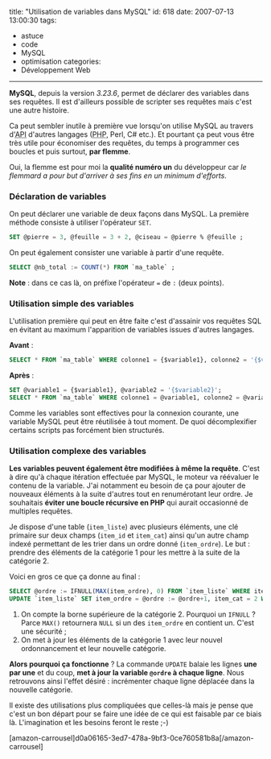 title: "Utilisation de variables dans MySQL"
id: 618
date: 2007-07-13 13:00:30
tags:
- astuce
- code
- MySQL
- optimisation
categories:
- Développement Web
---

**MySQL**, depuis la version _3.23.6_, permet de déclarer des variables dans ses requêtes. Il est d'ailleurs possible de scripter ses requêtes mais c'est une autre histoire.

Ca peut sembler inutile à première vue lorsqu'on utilise MySQL au travers d'<acronym title="Application Programming Interface">API</acronym> d'autres langages (<acronym title="PHP : Hypertext Processor">PHP</acronym>, Perl, C# etc.). Et pourtant ça peut vous être très utile pour économiser des requêtes, du temps à programmer ces boucles et puis surtout, **par flemme**.

Oui, la flemme est pour moi la **qualité numéro un** du développeur car _le flemmard a pour but d'arriver à ses fins en un minimum d'efforts_.

<!--more-->

### Déclaration de variables

On peut déclarer une variable de deux façons dans MySQL.
La première méthode consiste à utiliser l'opérateur `SET`.

```sql
SET @pierre = 3, @feuille = 3 + 2, @ciseau = @pierre % @feuille ;
```

On peut également consister une variable à partir d'une requête.

```sql
SELECT @nb_total := COUNT(*) FROM `ma_table` ;
```

**Note** : dans ce cas là, on préfixe l'opérateur `=` de `:` (deux points).

### Utilisation simple des variables

L'utilisation première qui peut en être faite c'est d'assainir vos requêtes SQL en évitant au maximum l'apparition de variables issues d'autres langages.

**Avant** :

```sql
SELECT * FROM `ma_table` WHERE colonne1 = {$variable1}, colonne2 = '{$variable2}' LIMIT 1;
```

**Après** :

```sql
SET @variable1 = {$variable1}, @variable2 = '{$variable2}';
SELECT * FROM `ma_table` WHERE colonne1 = @variable1, colonne2 = @variable2 LIMIT 1;
```

Comme les variables sont effectives pour la connexion courante, une variable MySQL peut être réutilisée à tout moment. De quoi décomplexifier certains scripts pas forcément bien structurés.

### Utilisation complexe des variables

**Les variables peuvent également être modifiées à même la requête**. C'est à dire qu'à chaque itération effectuée par MySQL, le moteur va réévaluer le contenu de la variable. J'ai notamment eu besoin de ça pour ajouter de nouveaux éléments à la suite d'autres tout en renumérotant leur ordre. Je souhaitais **éviter une boucle récursive en PHP** qui aurait occasionné de multiples requêtes.

Je dispose d'une table (`item_liste`) avec plusieurs éléments, une clé primaire sur deux champs (`item_id` et `item_cat`) ainsi qu'un autre champ indexé permettant de les trier dans un ordre donné (`item_ordre`). Le but : prendre des éléments de la catégorie 1 pour les mettre à la suite de la catégorie 2.

Voici en gros ce que ça donne au final :
```sql
SELECT @ordre := IFNULL(MAX(item_ordre), 0) FROM `item_liste` WHERE item_cat = 2 ;
UPDATE `item_liste` SET item_ordre = @ordre := @ordre+1, item_cat = 2 WHERE item_cat = 1 ;
```

1.  On compte la borne supérieure de la catégorie 2\. Pourquoi un `IFNULL` ? Parce `MAX()` retournera `NULL` si un des `item_ordre` en contient un. C'est une sécurité ;
2.  On met à jour les éléments de la catégorie 1 avec leur nouvel ordonnancement et leur nouvelle catégorie.

**Alors pourquoi ça fonctionne** ? La commande `UPDATE` balaie les lignes **une par une** et du coup, **met à jour la variable `@ordre` à chaque ligne**. Nous retrouvons ainsi l'effet désiré : incrémenter chaque ligne déplacée dans la nouvelle catégorie.

Il existe des utilisations plus compliquées que celles-là mais je pense que c'est un bon départ pour se faire une idée de ce qui est faisable par ce biais là. L'imagination et les besoins feront le reste ;-)

[amazon-carrousel]d0a06165-3ed7-478a-9bf3-0ce760581b8a[/amazon-carrousel]